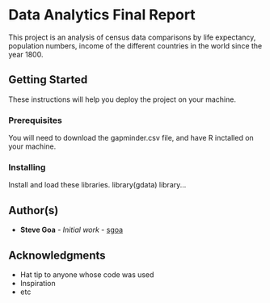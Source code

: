 # Data Analytics Final Report

This project is an analysis of census data comparisons by life expectancy, population numbers, income of the different countries in the world since the year 1800.

## Getting Started  

These instructions will help you deploy the project on your machine.

### Prerequisites

You will need to download the gapminder.csv file, and have R inctalled on your machine.

### Installing

Install and load these libraries.
library(gdata)
library...

## Author(s)

* **Steve Goa** - *Initial work* - [sgoa](https://github.com/Sgoa)

## Acknowledgments

* Hat tip to anyone whose code was used
* Inspiration
* etc

